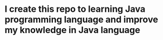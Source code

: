 # I create this repo to learning Java programming language and improve my knowledge in Java language
